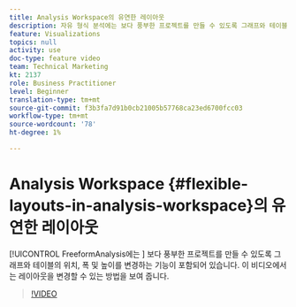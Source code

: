 ```yaml
---
title: Analysis Workspace의 유연한 레이아웃
description: 자유 형식 분석에는 보다 풍부한 프로젝트를 만들 수 있도록 그래프와 테이블의 위치, 폭 및 높이를 변경하는 기능이 포함되어 있습니다. 이 비디오에서는 레이아웃을 변경할 수 있는 방법을 보여 줍니다.
feature: Visualizations
topics: null
activity: use
doc-type: feature video
team: Technical Marketing
kt: 2137
role: Business Practitioner
level: Beginner
translation-type: tm+mt
source-git-commit: f3b3fa7d91b0cb21005b57768ca23ed6700fcc03
workflow-type: tm+mt
source-wordcount: '78'
ht-degree: 1%

---
```



# Analysis Workspace {#flexible-layouts-in-analysis-workspace}의 유연한 레이아웃

[!UICONTROL FreeformAnalysis에는 ] 보다 풍부한 프로젝트를 만들 수 있도록 그래프와 테이블의 위치, 폭 및 높이를 변경하는 기능이 포함되어 있습니다. 이 비디오에서는 레이아웃을 변경할 수 있는 방법을 보여 줍니다.

>[!VIDEO](https://video.tv.adobe.com/v/24706/?quality=12)
